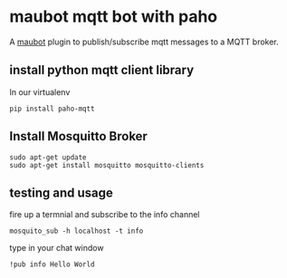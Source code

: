 # maubot mqtt bot with paho
A [maubot](https://github.com/maubot/maubot) plugin to publish/subscribe mqtt messages to a MQTT broker.

## install python mqtt client library

In our virtualenv
```
pip install paho-mqtt
```

## Install Mosquitto Broker

```
sudo apt-get update
sudo apt-get install mosquitto mosquitto-clients
```

## testing and usage

fire up a termnial and subscribe to the info channel
```
mosquito_sub -h localhost -t info
```

type in your chat window
```
!pub info Hello World
```
